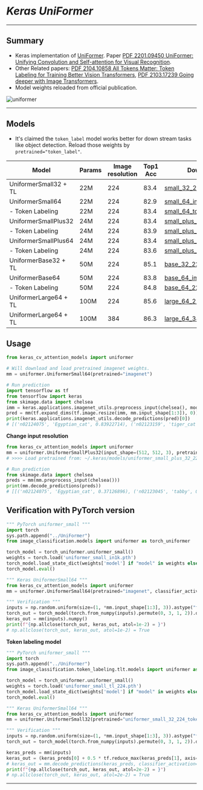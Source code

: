# ___Keras UniFormer___
***

## Summary
  - Keras implementation of [UniFormer](https://github.com/Sense-X/UniFormer/tree/main/image_classification). Paper [PDF 2201.09450 UniFormer: Unifying Convolution and Self-attention for Visual Recognition](https://arxiv.org/pdf/2201.09450.pdf).
  - Other Related papers: [PDF 2104.10858 All Tokens Matter: Token Labeling for Training Better Vision Transformers](https://arxiv.org/pdf/2104.10858.pdf), [PDF 2103.17239 Going deeper with Image Transformers](https://arxiv.org/pdf/2103.17239.pdf).
  - Model weights reloaded from official publication.

  ![uniformer](https://user-images.githubusercontent.com/5744524/157807693-f2508131-2ee9-4f60-9f55-722fde3b218c.png)
***

## Models
  - It's claimed the `token_label` model works better for down stream tasks like object detection. Reload those weights by `pretrained="token_label"`.

  | Model                 | Params | Image  resolution | Top1 Acc | Download |
  | --------------------- | ------ | ----------------- | -------- | -------- |
  | UniformerSmall32 + TL | 22M    | 224               | 83.4     | [small_32_224_token_label](https://github.com/leondgarse/keras_cv_attention_models/releases/download/uniformer/uniformer_small_32_224_token_label.h5) |
  | UniformerSmall64      | 22M    | 224               | 82.9     | [small_64_imagenet](https://github.com/leondgarse/keras_cv_attention_models/releases/download/uniformer/uniformer_small_64_224_imagenet.h5) |
  | - Token Labeling      | 22M    | 224               | 83.4     | [small_64_token_label](https://github.com/leondgarse/keras_cv_attention_models/releases/download/uniformer/uniformer_small_64_224_token_label.h5) |
  | UniformerSmallPlus32  | 24M    | 224               | 83.4     | [small_plus_32_imagenet](https://github.com/leondgarse/keras_cv_attention_models/releases/download/uniformer/uniformer_small_plus_32_224_imagenet.h5) |
  | - Token Labeling      | 24M    | 224               | 83.9     | [small_plus_32_token_label](https://github.com/leondgarse/keras_cv_attention_models/releases/download/uniformer/uniformer_small_plus_32_224_token_label.h5) |
  | UniformerSmallPlus64  | 24M    | 224               | 83.4     | [small_plus_64_imagenet](https://github.com/leondgarse/keras_cv_attention_models/releases/download/uniformer/uniformer_small_plus_64_224_imagenet.h5) |
  | - Token Labeling      | 24M    | 224               | 83.6     | [small_plus_64_token_label](https://github.com/leondgarse/keras_cv_attention_models/releases/download/uniformer/uniformer_small_plus_64_224_token_label.h5) |
  | UniformerBase32 + TL  | 50M    | 224               | 85.1     | [base_32_224_token_label](https://github.com/leondgarse/keras_cv_attention_models/releases/download/uniformer/uniformer_base_32_224_token_label.h5) |
  | UniformerBase64       | 50M    | 224               | 83.8     | [base_64_imagenet](https://github.com/leondgarse/keras_cv_attention_models/releases/download/uniformer/uniformer_base_64_224_imagenet.h5) |
  | - Token Labeling      | 50M    | 224               | 84.8     | [base_64_224_token_label](https://github.com/leondgarse/keras_cv_attention_models/releases/download/uniformer/uniformer_base_64_224_token_label.h5) |
  | UniformerLarge64 + TL | 100M   | 224               | 85.6     | [large_64_224_token_label](https://github.com/leondgarse/keras_cv_attention_models/releases/download/uniformer/uniformer_large_64_224_token_label.h5) |
  | UniformerLarge64 + TL | 100M   | 384               | 86.3     | [large_64_384_token_label](https://github.com/leondgarse/keras_cv_attention_models/releases/download/uniformer/uniformer_large_64_384_token_label.h5) |
## Usage
  ```py
  from keras_cv_attention_models import uniformer

  # Will download and load pretrained imagenet weights.
  mm = uniformer.UniformerSmall64(pretrained="imagenet")

  # Run prediction
  import tensorflow as tf
  from tensorflow import keras
  from skimage.data import chelsea
  imm = keras.applications.imagenet_utils.preprocess_input(chelsea(), mode='torch') # Chelsea the cat
  pred = mm(tf.expand_dims(tf.image.resize(imm, mm.input_shape[1:3]), 0)).numpy()
  print(keras.applications.imagenet_utils.decode_predictions(pred)[0])
  # [('n02124075', 'Egyptian_cat', 0.83922714), ('n02123159', 'tiger_cat', 0.014741183), ...]
  ```
  **Change input resolution**
  ```py
  from keras_cv_attention_models import uniformer
  mm = uniformer.UniformerSmallPlus32(input_shape=(512, 512, 3), pretrained="imagenet")
  # >>>> Load pretrained from: ~/.keras/models/uniformer_small_plus_32_224_imagenet.h5

  # Run prediction
  from skimage.data import chelsea
  preds = mm(mm.preprocess_input(chelsea()))
  print(mm.decode_predictions(preds))
  # [[('n02124075', 'Egyptian_cat', 0.37126896), ('n02123045', 'tabby', 0.16558096), ...]
  ```
## Verification with PyTorch version
  ```py
  """ PyTorch uniformer_small """
  import torch
  sys.path.append("../UniFormer")
  from image_classification.models import uniformer as torch_uniformer

  torch_model = torch_uniformer.uniformer_small()
  weights = torch.load('uniformer_small_in1k.pth')
  torch_model.load_state_dict(weights['model'] if "model" in weights else weights)
  torch_model.eval()

  """ Keras UniformerSmall64 """
  from keras_cv_attention_models import uniformer
  mm = uniformer.UniformerSmall64(pretrained="imagenet", classifier_activation=None)

  """ Verification """
  inputs = np.random.uniform(size=(1, *mm.input_shape[1:3], 3)).astype("float32")
  torch_out = torch_model(torch.from_numpy(inputs).permute(0, 3, 1, 2)).detach().numpy()
  keras_out = mm(inputs).numpy()
  print(f"{np.allclose(torch_out, keras_out, atol=1e-2) = }")
  # np.allclose(torch_out, keras_out, atol=1e-2) = True
  ```
  **Token labeling model**
  ```py
  """ PyTorch uniformer_small """
  import torch
  sys.path.append("../UniFormer")
  from image_classification.token_labeling.tlt.models import uniformer as torch_uniformer

  torch_model = torch_uniformer.uniformer_small()
  weights = torch.load('uniformer_small_tl_224.pth')
  torch_model.load_state_dict(weights['model'] if "model" in weights else weights)
  torch_model.eval()

  """ Keras UniformerSmall64 """
  from keras_cv_attention_models import uniformer
  mm = uniformer.UniformerSmall32(pretrained="uniformer_small_32_224_token_label.h5", token_label_top=True, classifier_activation=None)

  """ Verification """
  inputs = np.random.uniform(size=(1, *mm.input_shape[1:3], 3)).astype("float32")
  torch_out = torch_model(torch.from_numpy(inputs).permute(0, 3, 1, 2)).detach().numpy()

  keras_preds = mm(inputs)
  keras_out = (keras_preds[0] + 0.5 * tf.reduce_max(keras_preds[1], axis=1)).numpy()
  # keras_out = mm.decode_predictions(keras_preds, classifier_activation=None, do_decode=False).numpy()
  print(f"{np.allclose(torch_out, keras_out, atol=2e-2) = }")
  # np.allclose(torch_out, keras_out, atol=2e-2) = True
  ```
***
